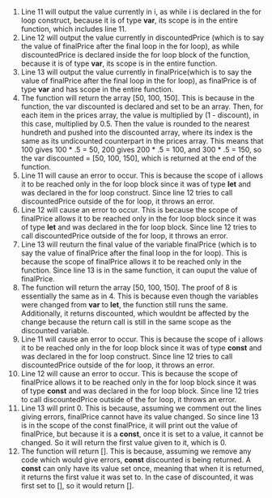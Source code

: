 1. Line 11 will output the value currently in i, as while i is declared in the for loop construct, because it is of type **var**, its scope is in the entire function, which includes line 11.
2. Line 12 will output the value currently in discountedPrice (which is to say the value of finalPrice after the final loop in the for loop), as while discountedPrice is declared inside the for loop block of the function, because it is of type **var**, its scope is in the entire function.
3. Line 13 will output the value currently in finalPrice(which is to say the value of finalPrice after the final loop in the for loop), as finalPrice is of type **var** and has scope in the entire function.
4. The function will return the array [50, 100, 150]. This is because in the function, the var discounted is declared and set to be an array. Then, for each item in the prices array, the value is multiplied by (1 - discount), in this case, multiplied by 0.5. Then the value is rounded to the nearest hundreth and pushed into the discounted array, where its index is the same as its undicounted counterpart in the prices array. This means that 100 gives 100 * .5 = 50, 200 gives 200 * .5 = 100, and 300 * .5 = 150, so the var discounted = [50, 100, 150], which is returned at the end of the function.
5. Line 11 will cause an error to occur. This is because the scope of i allows it to be reached only in the for loop block since it was of type **let** and was declared in the for loop construct. Since line 12 tries to call discountedPrice outside of the for loop, it throws an error.
6. Line 12 will cause an error to occur. This is because the scope of finalPrice allows it to be reached only in the for loop block since it was of type **let** and was declared in the for loop block. Since line 12 tries to call discountedPrice outside of the for loop, it throws an error.
7. Line 13 will reuturn the final value of the variable finalPrice (which is to say the value of finalPrice after the final loop in the for loop). This is because the scope of finalPrice allows it to be reached only in the function. Since line 13 is in the same function, it can ouput the value of finalPrice.
8. The function will return the array [50, 100, 150]. The proof of 8 is essentially the same as in 4. This is because even though the variables were changed from **var** to **let**, the function still runs the same. Additionally, it returns discounted, which wouldnt be affected by the change because the return call is still in the same scope as the discounted variable.
9. Line 11 will cause an error to occur. This is because the scope of i allows it to be reached only in the for loop block since it was of type **const** and was declared in the for loop construct. Since line 12 tries to call discountedPrice outside of the for loop, it throws an error.
10. Line 12 will cause an error to occur. This is because the scope of finalPrice allows it to be reached only in the for loop block since it was of type **const** and was declared in the for loop block. Since line 12 tries to call discountedPrice outside of the for loop, it throws an error.
11. Line 13 will print 0. This is because, assuming we comment out the lines giving errors, finalPrice cannot have its value changed. So since line 13 is in the scope of the const finalPrice, it will print out the value of finalPrice, but because it is a **const**, once it is set to a value, it cannot be changed. So it will return the first value given to it, which is 0.
12. The function will return []. This is because, assuming we remove any code which would give errors, **const** discounted is being returned. A **const** can only have its value set once, meaning that when it is returned, it returns the first value it was set to. In the case of discounted, it was first set to [], so it would return [].
